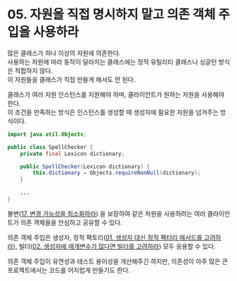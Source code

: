 # 05. 자원을 직접 명시하지 말고 의존 객체 주입을 사용하라

많은 클래스가 하나 이상의 자원에 의존한다.  
사용하는 자원에 따라 동작이 달라지는 클래스에는 정적 유틸리티 클래스나 싱글턴 방식은 적합하지 않다.  
이 자원들을 클래스가 직접 만들게 해서도 안 된다.  

클래스가 여러 자원 인스턴스를 지원해야 하며, 클라이언트가 원하는 자원을 사용해야 한다.  
이 조건을 만족하는 방식은 인스턴스를 생성할 때 생성자에 필요한 자원을 넘겨주는 방식이다.  

```java
import java.util.Objects;

public class SpellChecker {
    private final Lexicon dictionary;

    public SpellChecker(Lexicon dictionary) {
        this.dictionary = Objects.requireNonNull(dictionary);
    }
    
    ...
}
```

불변([17. 변경 가능성을 최소화하라](https://github.com/oh29oh29/read-and-learn/tree/master/books/effective-java-3rd/Chapter17.md)) 을 보장하여 같은 자원을 사용하려는 여러 클라이언트가 의존 객체들을 안심하고 공유할 수 있다.  

의존 객체 주입은 생성자, 정적 팩토리([01. 생성자 대신 정적 팩터리 메서드를 고려하라](https://github.com/oh29oh29/read-and-learn/tree/master/books/effective-java-3rd/Chapter01.md)), 빌더([02. 생성자에 매개변수가 많다면 빌더를 고려하라](https://github.com/oh29oh29/read-and-learn/tree/master/books/effective-java-3rd/Chapter02.md)) 모두 응용할 수 있다.  

의존 객체 주입이 유연성과 테스트 용이성을 개선해주긴 하지만, 의존성이 아주 많은 큰 프로젝트에서는 코드를 어지럽게 만들기도 한다.